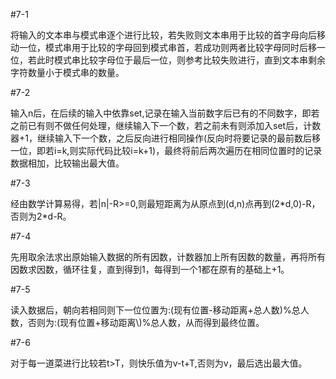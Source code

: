 #7-1

将输入的文本串与模式串逐个进行比较，若失败则文本串用于比较的首字母向后移动一位，模式串用于比较的字母回到模式串首，若成功则两者比较字母同时后移一位，若此时模式串比较字母位于最后一位，则参考比较失败进行，直到文本串剩余字符数量小于模式串的数量。

#7-2

输入n后，在后续的输入中依靠set,记录在输入当前数字后已有的不同数字，即若之前已有则不做任何处理，继续输入下一个数，若之前未有则添加入set后，计数器\+1，继续输入下一个数，之后反向进行相同操作\(反向时将要记录的最前数后移一位，即若i=k,则实际代码比较i=k+1\)，最终将前后两次遍历在相同位置时的记录数据相加，比较输出最大值。

#7-3

经由数学计算易得，若|n|\-R>=0,则最短距离为从原点到\(d,n\)点再到\(2\*d,0\)\-R，否则为2\*d\-R。

#7-4

先用取余法求出原始输入数据的所有因数，计数器加上所有因数的数量，再将所有因数求因数，循环往复，直到得到1，每得到一个1都在原有的基础上\+1。

#7-5

读入数据后，朝向若相同则下一位位置为:\(现有位置\-移动距离\+总人数\)%总人数，否则为:\(现有位置\+移动距离\\)%总人数，从而得到最终位置。

#7-6

对于每一道菜进行比较若t>T，则快乐值为v\-t\+T,否则为v，最后选出最大值。